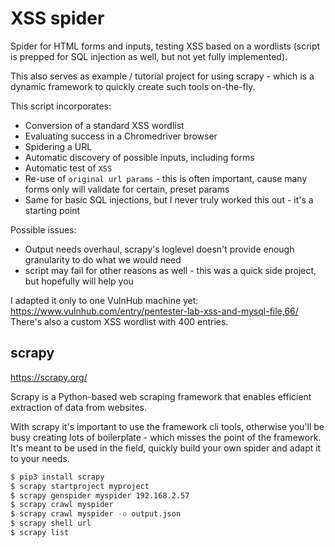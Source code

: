 # XSS spider
Spider for HTML forms and inputs, testing XSS based on a wordlists (script is prepped for SQL injection as well, but not yet fully implemented).

This also serves as example / tutorial project for using scrapy - which is a dynamic framework to quickly create such tools on-the-fly. 

This script incorporates:
- Conversion of a standard XSS wordlist
- Evaluating success in a Chromedriver browser
- Spidering a URL
- Automatic discovery of possible inputs, including forms
- Automatic test of `XSS`
- Re-use of `original url params` - this is often important, cause many forms only will validate for certain, preset params
- Same for basic SQL injections, but I never truly worked this out - it's a starting point

Possible issues:
- Output needs overhaul, scrapy's loglevel doesn't provide enough granularity to do what we would need
- script may fail for other reasons as well - this was a quick side project, but hopefully will help you

I adapted it only to one VulnHub machine yet:    
https://www.vulnhub.com/entry/pentester-lab-xss-and-mysql-file,66/   
There's also a custom XSS wordlist with 400 entries.

## scrapy
https://scrapy.org/

Scrapy is a Python-based web scraping framework that enables efficient extraction of data from websites.

With scrapy it's important to use the framework cli tools, otherwise you'll be busy creating lots of boilerplate - which misses the point of the framework. It's meant to be used in the field, quickly build your own spider and adapt it to your needs.

```bash
$ pip3 install scrapy
$ scrapy startproject myproject
$ scrapy genspider myspider 192.168.2.57
$ scrapy crawl myspider
$ scrapy crawl myspider -o output.json
$ scrapy shell url
$ scrapy list
```
